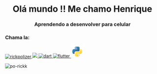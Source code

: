 <h1 align = "center"> Olá mundo !! Me chamo Henrique </h1>
<h3 align = "center"> Aprendendo a desenvolver para celular </h3>

<h3 align = "left"> Chama la: </h3>
<p align = "left">
<a href = "https://instagram.com/rickpolizer" target = "blank"> <img align = "center" src = "https://raw.githubusercontent.com/rahuldkjain/github-profile-readme-generator/master /src/images/icons/Social/instagram.svg "alt =" rickpolizer "height =" 30 "width =" 40 "/> </a>
<a href =" https://discord.gg/rickk#5155 "target =" blank "> <img align =" center "src =" https: //raw.githubusercontent.



<p align = "left"> <a href="https://dart.dev" target="_blank"> <img src = "https://www.vectorlogo.zone/logos/dartlang/dartlang-icon. svg "alt =" dart "width =" 40 "height =" 40 "/> </a> <a href="https://flutter.dev" target="_blank"> <img src =" https: / /www.vectorlogo.zone/logos/flutterio/flutterio-icon.svg "alt =" flutter "width =" 40 "height =" 40 "/> </a> <a href =" https: //www.python .org "target =" _ blank "> <img src =" https://raw.githubusercontent.com/devicons/devicon/master/icons/python/python-original.svg "alt =" python "width =" 40 " altura = "40 "/> </a> </p>

<p> <img align =" center "src =" https://github-readme-stats.vercel.app/api/top-langs?username=po-rickk&show_icons = true & locale = en & layout = compact "alt =" po-rickk "/> </p>
